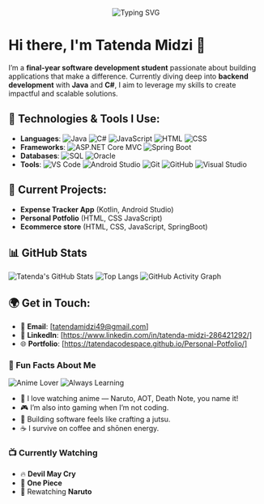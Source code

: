 <p align="center">
  <img src="https://readme-typing-svg.demolab.com?font=Fira+Code&pause=1000&color=F75C7E&center=true&vCenter=true&width=435&lines=Konnichiwa+%F0%9F%91%8B;I+love+building+cool+apps+with+code;Anime+fan+and+code+ninja+%F0%9F%A4%AB;Let's+connect+%F0%9F%91%80" alt="Typing SVG" />
</p>

# Hi there, I'm **Tatenda Midzi** 👋

I’m a **final-year software development student** passionate about building applications that make a difference. Currently diving deep into **backend development** with **Java** and **C#**, I aim to leverage my skills to create impactful and scalable solutions.

## 🔧 Technologies & Tools I Use:
- **Languages**:  ![Java](https://img.shields.io/badge/Java-ED8B00?style=flat&logo=java&logoColor=white)  ![C#](https://img.shields.io/badge/C%23-239120?style=flat&logo=csharp&logoColor=white)   ![JavaScript](https://img.shields.io/badge/JavaScript-F7DF1E?style=flat&logo=javascript&logoColor=black)  ![HTML](https://img.shields.io/badge/HTML-E34F26?style=flat&logo=html5&logoColor=white)  ![CSS](https://img.shields.io/badge/CSS-1572B6?style=flat&logo=css3&logoColor=white)
- **Frameworks**: ![ASP.NET Core MVC](https://img.shields.io/badge/ASP.NET_Core_MVC-5C2D91?style=flat&logo=dotnet&logoColor=white)  ![Spring Boot](https://img.shields.io/badge/Spring_Boot-6DB33F?style=flat&logo=springboot&logoColor=white)
- **Databases**: ![SQL](https://img.shields.io/badge/SQL-4479A1?style=flat&logo=mysql&logoColor=white)  ![Oracle](https://img.shields.io/badge/Oracle-F80000?style=flat&logo=oracle&logoColor=white)
- **Tools**: ![VS Code](https://img.shields.io/badge/VS_Code-007ACC?style=flat&logo=visualstudiocode&logoColor=white)
  ![Android Studio](https://img.shields.io/badge/Android_Studio-3DDC84?style=flat&logo=androidstudio&logoColor=white)
  ![Git](https://img.shields.io/badge/Git-F05032?style=flat&logo=git&logoColor=white)
  ![GitHub](https://img.shields.io/badge/GitHub-181717?style=flat&logo=github&logoColor=white)
  ![Visual Studio](https://img.shields.io/badge/Visual_Studio-5C2D91?style=flat&logo=visualstudio&logoColor=white)


## 🚀 Current Projects:
- **Expense Tracker App** (Kotlin, Android Studio)
- **Personal Potfolio** (HTML, CSS JavaScript)
- **Ecommerce store** (HTML, CSS, JavaScript, SpringBoot)

## 📊 GitHub Stats

![Tatenda's GitHub Stats](https://github-readme-stats.vercel.app/api?username=tatendacodespace&show_icons=true&theme=dark&count_private=true)
![Top Langs](https://github-readme-stats.vercel.app/api/top-langs/?username=tatendacodespace&layout=compact&theme=dark)
![GitHub Activity Graph](https://github-readme-activity-graph.vercel.app/graph?username=tatendacodespace&theme=github-compact)



## 🌍 Get in Touch:
- 📧 **Email**: [tatendamidzi49@gmail.com]
- 💼 **LinkedIn**: [https://www.linkedin.com/in/tatenda-midzi-286421292/]
- 🌐 **Portfolio**: [https://tatendacodespace.github.io/Personal-Potfolio/]


### 🧠 Fun Facts About Me

![Anime Lover](https://img.shields.io/badge/I_%E2%9D%A4_Anime-E10098?style=for-the-badge&logo=Crunchyroll&logoColor=white)
![Always Learning](https://img.shields.io/badge/Always-Learning-FFCE00?style=for-the-badge&logo=Coursera&logoColor=black)

- 🌸 I love watching anime — Naruto, AOT, Death Note, you name it!
- 🎮 I’m also into gaming when I’m not coding.
- 🧱 Building software feels like crafting a jutsu.
- ☕ I survive on coffee and shōnen energy.





### 📺 Currently Watching
- 🔥 **Devil May Cry**
- 👺 **One Piece**
- 🤖 Rewatching **Naruto**





